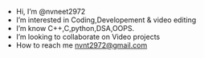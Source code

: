 - Hi, I’m @nvneet2972
- I’m interested in Coding,Developement & video editing
- I’m know C++,C,python,DSA,OOPS.
- I’m looking to collaborate on Video projects
- How to reach me nvnt2972@gmail.com


<!---
nvneet2972/nvneet2972 is a ✨ special ✨ repository because its `README.md` (this file) appears on your GitHub profile.
You can click the Preview link to take a look at your changes.
--->
